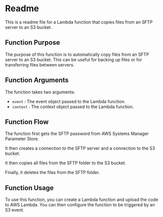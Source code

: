# Readme

This is a readme file for a Lambda function that copies files from an SFTP server to an S3 bucket.

## Function Purpose

The purpose of this function is to automatically copy files from an SFTP server to an S3 bucket. This can be useful for backing up files or for transferring files between servers.

## Function Arguments

The function takes two arguments:

*  `event` : The event object passed to the Lambda function.
*  `context` : The context object passed to the Lambda function.

## Function Flow

The function first gets the SFTP password from AWS Systems Manager Parameter Store.

It then creates a connection to the SFTP server and a connection to the S3 bucket.

It then copies all files from the SFTP folder to the S3 bucket.

Finally, it deletes the files from the SFTP folder.

## Function Usage

To use this function, you can create a Lambda function and upload the code to AWS Lambda. You can then configure the function to be triggered by an S3 event.